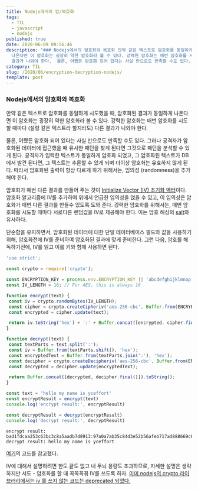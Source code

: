 ```yaml
---
title: Nodejs에서의 암/복호화
tags:
  - TIL
  - javascript
  - nodejs
published: true
date: 2020-06-09 09:56:46
description: "### Nodejs에서의 암호화와 복호화 만약 같은 텍스트로 암호화를 동일하게 시도했을 때, 암호화된 결과가 동일하게
  나온다면 이 암호화는 굉장히 약한 암호화라 볼 수 있다. 강력한 암호화는 매번 암호화를 시도할 때마다 (설령 같은 텍스트라 할지라도) 다른
  결과가 나와야 한다.  물론, 어쨌든 암호화 되어 있다는 사실 만으로도 만족할 수도 있다. 그러나 ..."
category: TIL
slug: /2020/06/encryption-decryption-nodejs/
template: post
---
```

### Nodejs에서의 암호화와 복호화

만약 같은 텍스트로 암호화를 동일하게 시도했을 때, 암호화된 결과가 동일하게 나온다면 이 암호화는 굉장히 약한 암호화라 볼 수 있다. 강력한 암호화는 매번 암호화를 시도할 때마다 (설령 같은 텍스트라 할지라도) 다른 결과가 나와야 한다.

물론, 어쨌든 암호화 되어 있다는 사실 만으로도 만족할 수도 있다. 그러나 공격자가 암호화된 데이터에 접근했을 때 유사한 패턴을 찾게 된다면 그것으로 패턴을 분석할 수 있게 된다. 공격자가 입력한 텍스트가 동일하게 암호화 되었고, 그 암호화된 텍스트가 DB에서 발견 된다면, 그 텍스트는 추론할 수 있게 되며 더이상 암호화는 유효하지 않게 된다. 따라서 암호화된 출력이 항상 다르게 하기 위해서는, 임의성 (randomness)을 추가해야 한다. 

암호화가 매번 다른 결과를 만들어 주는 것이 [Initialize Vector (IV) 초기화 벡터](https://en.wikipedia.org/wiki/Initialization_vector)이다. 암호화 알고리즘에 IV를 추가하여 위에서 언급한 임의성을 얹을 수 있고, 이 임의성은 암호화가 매번 다른 결과를 만들수 있도록 도와 준다. 강력한 암호화를 위해서는, 매번 암호화를 시도할 때마다 서로다른 랜덤값을 IV로 제공해야 한다. 이는 암호 해싱의 [salt](https://en.wikipedia.org/wiki/Salt_(cryptography))와 유사하다. 

단순함을 유지하면서, 암호화된 데이터에 대한 단일 데이터베이스 필드와 값을 사용하기 위해, 암호화전에 IV를 준비하여 암호화된 결과에 맞게 준비한다. 그런 다음, 암호를 해독하기전에, IV를 읽고 이를 키와 함께 사용하면 된다.

```javascript
'use strict';

const crypto = require('crypto');

const ENCRYPTION_KEY = process.env.ENCRYPTION_KEY || 'abcdefghijklmnop'.repeat(2); // Must be 256 bits (32 characters)
const IV_LENGTH = 16; // For AES, this is always 16

function encrypt(text) {
 const iv = crypto.randomBytes(IV_LENGTH);
 const cipher = crypto.createCipheriv('aes-256-cbc', Buffer.from(ENCRYPTION_KEY), iv);
 const encrypted = cipher.update(text);

 return iv.toString('hex') + ':' + Buffer.concat([encrypted, cipher.final()]).toString('hex');
}

function decrypt(text) {
 const textParts = text.split(':');
 const iv = Buffer.from(textParts.shift(), 'hex');
 const encryptedText = Buffer.from(textParts.join(':'), 'hex');
 const decipher = crypto.createDecipheriv('aes-256-cbc', Buffer.from(ENCRYPTION_KEY), iv);
 const decrypted = decipher.update(encryptedText);

 return Buffer.concat([decrypted, decipher.final()]).toString();
}

const text = 'hello my name is yceffort'
const encryptResult = encrypt(text)
console.log('encrypt result:', encryptResult)

const decryptResult = decrypt(encryptResult)
console.log('decrypt result:', decryptResult)

```

```
encrypt result: bad1fdcaa253c63bc3c8a5aadb7d8913:97a0a7ab35c84d3e52b56afeb717ad888669c67132cc97f941f7969ec52a1732
decrypt result: hello my name is yceffort
```

[여기](https://gist.github.com/vlucas/2bd40f62d20c1d49237a109d491974eb)의 코드를 참고했다.

IV에 대해서 설명하려면 한도 끝도 없고 내 두뇌 용량도 초과하므로, 자세한 설명은 생략하지만 서도 - 암호화를 할 때 꼭꼭꼭꼮 IV를 쓰도록 하자. [이미 nodejs의 crypto 라이브러리에서는 iv 를 쓰지 않는 코드는 deprecated 되었다.](https://nodejs.org/api/crypto.html#crypto_crypto_createcipher_algorithm_password_options)